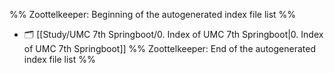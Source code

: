 %% Zoottelkeeper: Beginning of the autogenerated index file list  %%
- 🗂️ [[Study/UMC 7th Springboot/0. Index of UMC 7th Springboot|0. Index of UMC 7th Springboot]]
%% Zoottelkeeper: End of the autogenerated index file list  %%
